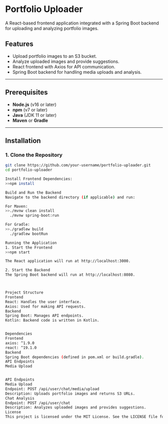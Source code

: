 # Portfolio Uploader

A React-based frontend application integrated with a Spring Boot backend for uploading and analyzing portfolio images.

## Features

- Upload portfolio images to an S3 bucket.
- Analyze uploaded images and provide suggestions.
- React frontend with Axios for API communication.
- Spring Boot backend for handling media uploads and analysis.

---

## Prerequisites

- **Node.js** (v16 or later)
- **npm** (v7 or later)
- **Java** (JDK 11 or later)
- **Maven** or **Gradle**

---

## Installation

### 1. Clone the Repository
```bash
git clone https://github.com/your-username/portfolio-uploader.git
cd portfolio-uploader

Install Frontend Dependencies:
>>npm install

Build and Run the Backend
Navigate to the backend directory (if applicable) and run:

For Maven:
>>./mvnw clean install
  ./mvnw spring-boot:run

For Gradle:
>>./gradlew build
  ./gradlew bootRun

Running the Application
1. Start the Frontend
>>npm start

The React application will run at http://localhost:3000.

2. Start the Backend
The Spring Boot backend will run at http://localhost:8080.



Project Structure
Frontend
React: Handles the user interface.
Axios: Used for making API requests.
Backend
Spring Boot: Manages API endpoints.
Kotlin: Backend code is written in Kotlin.


Dependencies
Frontend
axios: ^1.9.0
react: ^19.1.0
Backend
Spring Boot dependencies (defined in pom.xml or build.gradle).
API Endpoints
Media Upload


API Endpoints
Media Upload
Endpoint: POST /api/user/chat/media/upload
Description: Uploads portfolio images and returns S3 URLs.
Chat Analysis
Endpoint: POST /api/user/chat
Description: Analyzes uploaded images and provides suggestions.
License
This project is licensed under the MIT License. See the LICENSE file for details.


